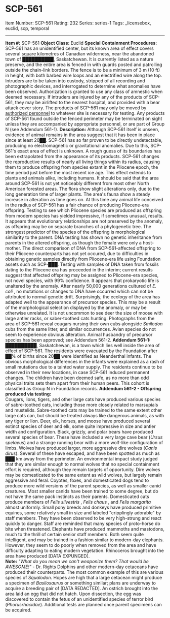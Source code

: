 # SCP-561
Item Number: SCP-561
Rating: 232
Series: series-1
Tags: _licensebox, euclid, scp, temporal

---

**Item #:** SCP-561
**Object Class:** Euclid
**Special Containment Procedures:** SCP-561 has an unidentified center, but its known area of effect covers several square kilometres of Canadian wilderness, near the abandoned town of ██████████, Saskatchewan. It is currently listed as a nature preserve, and the entire area is fenced in with guards posted and patrolling outside the chain-link borders. The fence is to be a minimum of 3 m (10 ft) in height, with both barbed wire loops and an electrified wire along the top. Intruders are to be taken into custody, stripped of all recording and photographic devices, and interrogated to determine what anomalies have been observed. Authorization is granted to use any class of amnestic when deemed necessary. If intruders are injured by any of the products of SCP-561, they may be airlifted to the nearest hospital, and provided with a bear attack cover story.
The products of SCP-561 may only be moved by [authorized personnel](/scp-1780) to whatever site is necessary for testing. Any products of SCP-561 found outside the fenced perimeter may be terminated on sight unless they are accompanied by appropriate personnel, or are part of Group N (see Addendum 561-1).
**Description:** Although SCP-561 itself is unseen, evidence of animal remains in the area suggest that it has been in place since at least 20██. SCP-561 has so far proven to be directly undetectable, producing no electromagnetic or gravitational anomalies. Due to this, SCP-561's exact area of effect is unknown. A rough guess of its boundaries has been extrapolated from the appearance of its products. SCP-561 changes the reproductive results of nearly all living things within its radius, causing them to produce offspring from species extant in the Pliocene epoch, the time period just before the most recent ice age. This effect extends to plants and animals alike, including humans. It should be said that the area around SCP-561 is not yet noticeably different from most other North American forested areas. The flora show slight alterations only, due to the long generation time of larger plants. The area's fauna show a steady increase in alteration as time goes on. At this time any animal life conceived in the radius of SCP-561 has a fair chance of producing Pliocene-era offspring.
Testing to see which Pliocene species are produced as offspring from modern species has yielded impressive, if sometimes unusual, results. It appears that evolutionary relationships are not preserved by the anomaly, as offspring may be on separate branches of a phylogenetic tree. The strongest predictor of the species of the offspring is morphological similarity to the parent. DNA testing has shown no genetic inheritance from parents in the altered offspring, as though the female were only a host-mother. The direct comparison of DNA from SCP-561-affected offspring to their Pliocene counterparts has not yet occured, due to difficulties in obtaining genetic samples directly from Pliocene-era life using Foundation assets such as SCP-███. Testing with samples of DNA taken from fossils dating to the Pliocene era has proceeded in the interim; current results suggest that affected offspring may be assigned to Pliocene-era species, not novel species, with 99% confidence.
It appears that prokaryotic life is unaltered by the anomaly. After nearly 50,000 generations cultured of _E. coli_ , no mutations or changes to DNA have occurred which can not be attributed to normal genetic drift.
Surprisingly, the ecology of the area has adapted well to the appearance of precursor species. This may be a result of the morphological selection displayed by the anomaly, or may be otherwise unrelated. It is not uncommon to see deer the size of moose with large antler racks, or saber-toothed cats hunting. Photographs from the area of SCP-561 reveal cougars nursing their own cubs alongside _Smilodon_ cubs from the same litter, and similar occurrences. Avian species do not seem to experience obvious alteration.
Animal husbandry of precursor species has been approved; see Addendum 561-2.
**Addendum 561-1:**  
██████████, Saskatchewan, is a town which lies well inside the area of effect of SCP-561. The residents were evacuated by the Foundation after ██% of births since 20██ were identified as Neanderthal infants. The obvious morphological differences in the infants were explained as a rash of small mutations due to a tainted water supply. The residents continue to be observed in their new locations, in case SCP-561 induced permanent changes. The children have been deemed safe, as no more than odd physical traits sets them apart from their human peers. This cohort is classified as Group N in Foundation records.
**Addendum 561-2 - Offspring produced via testing:**  
Cougars, lions, tigers, and other large cats have produced various species of sabre-toothed cats, including those more closely related to marsupials and mustelids. Sabre-toothed cats may be trained to the same extent other large cats can, but should be treated always like dangerous animals, as with any tiger or lion.
Deer, elk, horses, and moose have produced several extinct species of deer and elk, some quite impressive in size and antler width and configuration.
Black, grizzly, and polar bears have produced several species of bear. These have included a very large cave bear (_Ursus spelaeus_) and a strange running bear with a more wolf-like configuration of limbs.
Wolves have produced larger, more aggressive dire wolves (_Canis dirus_). Several of these have escaped, and have been spotted as much as ███ km away from the perimeter. An environmental impact study judged that they are similar enough to normal wolves that no special containment effort is required, although they remain targets of opportunity. Dire wolves may be domesticated to the same extent as wild wolves, but largely remain aggressive and feral.
Coyotes, foxes, and domesticated dogs tend to produce more wild versions of the parent species, as well as smaller canid creatures. Most smaller canids have been trained to some degree, but do not have the same pack instincts as their parents.
Domesticated cats produce members of _Felis silvestris_ , _Felis chaus_ , and _Felis margarita_ almost uniformly.
Small pony breeds and donkeys have produced primitive equines, some relatively small in size and labeled "cripplingly adorable" by staff members. They have been observed to be very high-strung and react quickly to danger. Staff are reminded that many species of proto-horse do bite when threatened.
Elephants have produced mammoths and mastodons, much to the thrill of certain senior staff members. Both seem quite intelligent, and may be trained in a fashion similar to modern-day elephants. However, they seem to do poorly when removed from the area and have difficulty adapting to eating modern vegetation.
Rhinoceros brought into the area have produced [DATA EXPUNGED].  
**Note:** _"What do you mean we can't weaponize them? That would be AWESOME!"_ \- Dr. Rights
Dolphins and other modern-day cetaceans have produced their counterparts. The most common example of this are various species of _Squalodon_. Hopes are high that a large cetacean might produce a specimen of _Basilosaurus_ or something similar; plans are underway to acquire a breeding pair of [DATA REDACTED].
An ostrich brought into the area laid an egg that did not hatch. Upon dissection, the egg was discovered to contain the fetus of an unidentified species of terror bird (_Phorusrhacidae_).
Additional tests are planned once parent specimens can be acquired.